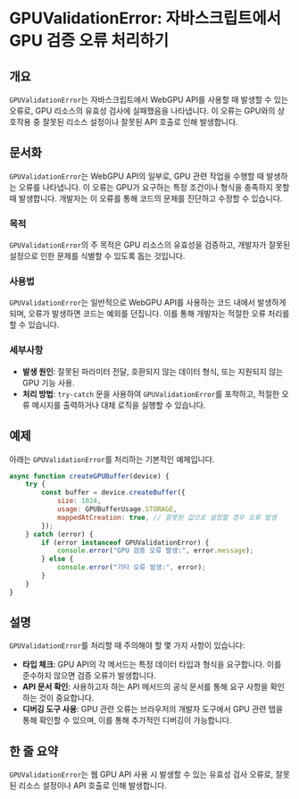 <!--
Meta Description: # GPUValidationError: 자바스크립트에서 GPU 검증 오류 처리하기 ## 개요 `GPUValidationError`는 자바스크립트에서 WebGPU API를 사용할 때 발생할 수 있는 오류로, GPU 리소스의 유효성 검사에 실패했음을 나타냅니다. 이 오류는...
Meta Keywords: gpuvalidationerror, gpu, 잘못된, error, api
-->

# GPUValidationError: 자바스크립트에서 GPU 검증 오류 처리하기

## 개요
`GPUValidationError`는 자바스크립트에서 WebGPU API를 사용할 때 발생할 수 있는 오류로, GPU 리소스의 유효성 검사에 실패했음을 나타냅니다. 이 오류는 GPU와의 상호작용 중 잘못된 리소스 설정이나 잘못된 API 호출로 인해 발생합니다.

## 문서화
`GPUValidationError`는 WebGPU API의 일부로, GPU 관련 작업을 수행할 때 발생하는 오류를 나타냅니다. 이 오류는 GPU가 요구하는 특정 조건이나 형식을 충족하지 못할 때 발생합니다. 개발자는 이 오류를 통해 코드의 문제를 진단하고 수정할 수 있습니다.

### 목적
`GPUValidationError`의 주 목적은 GPU 리소스의 유효성을 검증하고, 개발자가 잘못된 설정으로 인한 문제를 식별할 수 있도록 돕는 것입니다.

### 사용법
`GPUValidationError`는 일반적으로 WebGPU API를 사용하는 코드 내에서 발생하게 되며, 오류가 발생하면 코드는 예외를 던집니다. 이를 통해 개발자는 적절한 오류 처리를 할 수 있습니다.

### 세부사항
- **발생 원인**: 잘못된 파라미터 전달, 호환되지 않는 데이터 형식, 또는 지원되지 않는 GPU 기능 사용.
- **처리 방법**: `try-catch` 문을 사용하여 `GPUValidationError`를 포착하고, 적절한 오류 메시지를 출력하거나 대체 로직을 실행할 수 있습니다.

## 예제
아래는 `GPUValidationError`를 처리하는 기본적인 예제입니다.

```javascript
async function createGPUBuffer(device) {
    try {
        const buffer = device.createBuffer({
            size: 1024,
            usage: GPUBufferUsage.STORAGE,
            mappedAtCreation: true, // 잘못된 값으로 설정할 경우 오류 발생
        });
    } catch (error) {
        if (error instanceof GPUValidationError) {
            console.error("GPU 검증 오류 발생:", error.message);
        } else {
            console.error("기타 오류 발생:", error);
        }
    }
}
```

## 설명
`GPUValidationError`를 처리할 때 주의해야 할 몇 가지 사항이 있습니다:

- **타입 체크**: GPU API의 각 메서드는 특정 데이터 타입과 형식을 요구합니다. 이를 준수하지 않으면 검증 오류가 발생합니다.
- **API 문서 확인**: 사용하고자 하는 API 메서드의 공식 문서를 통해 요구 사항을 확인하는 것이 중요합니다.
- **디버깅 도구 사용**: GPU 관련 오류는 브라우저의 개발자 도구에서 GPU 관련 탭을 통해 확인할 수 있으며, 이를 통해 추가적인 디버깅이 가능합니다.

## 한 줄 요약
`GPUValidationError`는 웹 GPU API 사용 시 발생할 수 있는 유효성 검사 오류로, 잘못된 리소스 설정이나 API 호출로 인해 발생합니다.